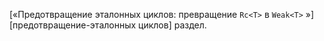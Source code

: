[«Предотвращение эталонных циклов: превращение `Rc<T>` в `Weak<T>` »] [предотвращение-эталонных циклов]<!-- игнорировать --> раздел.
